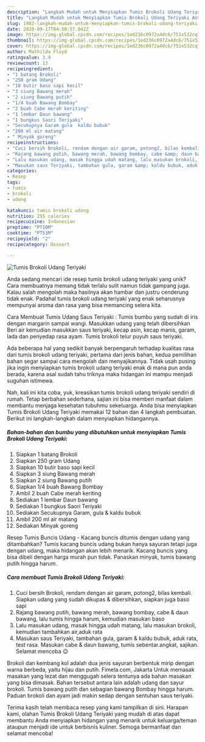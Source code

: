 ```yaml
---
description: "Langkah Mudah untuk Menyiapkan Tumis Brokoli Udang Teriyaki Anti Gagal"
title: "Langkah Mudah untuk Menyiapkan Tumis Brokoli Udang Teriyaki Anti Gagal"
slug: 1982-langkah-mudah-untuk-menyiapkan-tumis-brokoli-udang-teriyaki-anti-gagal
date: 2020-09-17T04:50:57.042Z
image: https://img-global.cpcdn.com/recipes/1ed236c0972a4dc6/751x532cq70/tumis-brokoli-udang-teriyaki-foto-resep-utama.jpg
thumbnail: https://img-global.cpcdn.com/recipes/1ed236c0972a4dc6/751x532cq70/tumis-brokoli-udang-teriyaki-foto-resep-utama.jpg
cover: https://img-global.cpcdn.com/recipes/1ed236c0972a4dc6/751x532cq70/tumis-brokoli-udang-teriyaki-foto-resep-utama.jpg
author: Mathilda Floyd
ratingvalue: 3.9
reviewcount: 13
recipeingredient:
- "1 batang Brokoli"
- "250 gram Udang"
- "10 butir baso sapi kecil"
- "3 siung Bawang merah"
- "2 siung Bawang putih"
- "1/4 buah Bawang Bombay"
- "2 buah Cabe merah keriting"
- "1 lembar Daun bawang"
- "1 bungkus Saori Teriyaki"
- "Secukupnya Garam gula  kaldu bubuk"
- "200 ml air matang"
- " Minyak goreng"
recipeinstructions:
- "Cuci bersih Brokoli, rendam dengan air garam, potong2, bilas kembali. Siapkan udang yang sudah dikupas &amp; dibersihkan, siapkan juga baso sapi"
- "Rajang bawang putih, bawang merah, bawang bombay, cabe &amp; daun bawang, lalu tumis hingga harum, kemudian masukan baso"
- "Lalu masukan udang, masak hingga udah matang, lalu masukan brokoli, kemudian tambahkan air,aduk rata"
- "Masukan saus Teriyaki, tambahan gula, garam &amp; kaldu bubuk, aduk rata, test rasa. Masukan cabe &amp; daun bawang, tumis sebentar.angkat, sajikan. Selamat mencoba 😉"
categories:
- Resep
tags:
- tumis
- brokoli
- udang

katakunci: tumis brokoli udang 
nutrition: 255 calories
recipecuisine: Indonesian
preptime: "PT10M"
cooktime: "PT53M"
recipeyield: "2"
recipecategory: Dessert

---
```



![Tumis Brokoli Udang Teriyaki](https://img-global.cpcdn.com/recipes/1ed236c0972a4dc6/751x532cq70/tumis-brokoli-udang-teriyaki-foto-resep-utama.jpg)

Anda sedang mencari ide resep tumis brokoli udang teriyaki yang unik? Cara membuatnya memang tidak terlalu sulit namun tidak gampang juga. Kalau salah mengolah maka hasilnya akan hambar dan justru cenderung tidak enak. Padahal tumis brokoli udang teriyaki yang enak seharusnya mempunyai aroma dan rasa yang bisa memancing selera kita.

Cara Membuat Tumis Udang Saus Teriyaki : Tumis bumbu yang sudah di iris dengan margarin sampai wangi. Masukkan udang yang telah dibersihkan Beri air kemudian masukkan saus teriyaki, kecap asin, kecap manis, garam, lada dan penyedap rasa ayam. Tumis brokoli telur puyuh saus teriyaki.

Ada beberapa hal yang sedikit banyak berpengaruh terhadap kualitas rasa dari tumis brokoli udang teriyaki, pertama dari jenis bahan, kedua pemilihan bahan segar sampai cara mengolah dan menyajikannya. Tidak usah pusing jika ingin menyiapkan tumis brokoli udang teriyaki enak di mana pun anda berada, karena asal sudah tahu triknya maka hidangan ini mampu menjadi suguhan istimewa.


Nah, kali ini kita coba, yuk, kreasikan tumis brokoli udang teriyaki sendiri di rumah. Tetap berbahan sederhana, sajian ini bisa memberi manfaat dalam membantu menjaga kesehatan tubuhmu sekeluarga. Anda bisa menyiapkan Tumis Brokoli Udang Teriyaki memakai 12 bahan dan 4 langkah pembuatan. Berikut ini langkah-langkah dalam menyiapkan hidangannya.

<!--inarticleads1-->

##### Bahan-bahan dan bumbu yang dibutuhkan untuk menyiapkan Tumis Brokoli Udang Teriyaki:

1. Siapkan 1 batang Brokoli
1. Siapkan 250 gram Udang
1. Siapkan 10 butir baso sapi kecil
1. Siapkan 3 siung Bawang merah
1. Siapkan 2 siung Bawang putih
1. Siapkan 1/4 buah Bawang Bombay
1. Ambil 2 buah Cabe merah keriting
1. Sediakan 1 lembar Daun bawang
1. Sediakan 1 bungkus Saori Teriyaki
1. Sediakan Secukupnya Garam, gula &amp; kaldu bubuk
1. Ambil 200 ml air matang
1. Sediakan  Minyak goreng


Resep Tumis Buncis Udang - Kacang buncis ditumis dengan udang yang ditambahkan? Tumis kacang buncis udang bukan hanya sayuran tetapi juga dengan udang, maka hidangan akan lebih menarik. Kacang buncis yang bisa dibeli dengan harga murah pun tidak. Panaskan minyak, tumis bawang putih hingga harum. 

<!--inarticleads2-->

##### Cara membuat Tumis Brokoli Udang Teriyaki:

1. Cuci bersih Brokoli, rendam dengan air garam, potong2, bilas kembali. Siapkan udang yang sudah dikupas &amp; dibersihkan, siapkan juga baso sapi
1. Rajang bawang putih, bawang merah, bawang bombay, cabe &amp; daun bawang, lalu tumis hingga harum, kemudian masukan baso
1. Lalu masukan udang, masak hingga udah matang, lalu masukan brokoli, kemudian tambahkan air,aduk rata
1. Masukan saus Teriyaki, tambahan gula, garam &amp; kaldu bubuk, aduk rata, test rasa. Masukan cabe &amp; daun bawang, tumis sebentar.angkat, sajikan. Selamat mencoba 😉


Brokoli dan kembang kol adalah dua jenis sayuran berbentuk mirip dengan warna berbeda, yaitu hijau dan putih. Fimela.com, Jakarta Untuk memasak masakan yang lezat dan menggugah selera tentunya ada bahan masakan yang bisa dimasak. Bahan tersebut antara lain adalah udang dan sayur brokoli. Tumis bawang putih dan sebagian bawang Bombay hingga harum. Paduan brokoli dan ayam jadi makin sedap dengan sentuhan saus teriyaki. 

Terima kasih telah membaca resep yang kami tampilkan di sini. Harapan kami, olahan Tumis Brokoli Udang Teriyaki yang mudah di atas dapat membantu Anda menyiapkan hidangan yang menarik untuk keluarga/teman ataupun menjadi ide untuk berbisnis kuliner. Semoga bermanfaat dan selamat mencoba!
